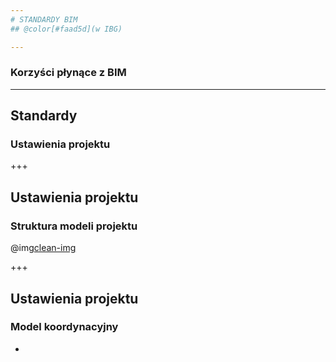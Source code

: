 ```yaml
---
# STANDARDY BIM
## @color[#faad5d](w IBG)

---
```

### Korzyści płynące z BIM

<canvas data-chart="line">
<!--
{
	data": {
		"labels": ["","Proj. wstępny","Koncepcja","Proj. budowlany","Projekt wykonawczy","Budowa",""],
		"datasets": [
			{
			"borderDash": [5, 5],
			"borderColor": "blue",
			"data":[100,75,60,45,35,30],
			"label":"Zdolność wpływana na koszty i funkcjonalność",
			"fill": "false"
			},
			{
			"borderDash": [10, 10],
			"borderColor": "green",
			"data":[30,42,55,70,85,100],
			"label":"Koszty zmian w projekcie"
			}
		]
	},
 "options": {
   "responsive": "true",
   "title": {
      "display": "true",
      "text": "Porównanie procesów inwstycyjnych"},
			"scales": {
					"yAxes": [{
						"display": "true",
						"scaleLabel": {
							"display": "true",
							"labelString": "Nakład pracy projektowej" }
					}]
				}
 }
}
-->
</canvas>

---
## Standardy
### Ustawienia projektu

+++
## Ustawienia projektu
### Struktura modeli projektu
@img[clean-img](img/SchematPlikow.png)

+++
## Ustawienia projektu
### Model koordynacyjny
-
